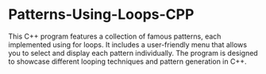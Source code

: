 # Patterns-Using-Loops-CPP
This C++ program features a collection of famous patterns, each implemented using for loops. It includes a user-friendly menu that allows you to select and display each pattern individually. The program is designed to showcase different looping techniques and pattern generation in C++.
